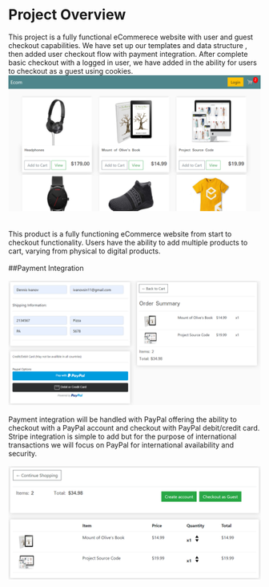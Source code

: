 # Project Overview

This project is a fully functional eCommerece website with user and guest checkout capabilities. We have set up our templates and data structure , then added user checkout flow with payment integration.
After complete basic checkout with a logged in user, we have added in the ability for users to checkout as a guest using cookies.<br>
<img src="https://github.com/ranshu1601/Ecom_Website/blob/master/img1.png" alt="img1"><br>
<br>
<br>
This product is a fully functioning eCommerce website from start to checkout functionality. Users have the ability to add multiple products to cart, varying from physical to digital products.<br><br>
##Payment Integration <br><br>
<img src="https://github.com/ranshu1601/Ecom_Website/blob/master/img2.png" alt="img2"><br><br>
Payment integration will be handled with PayPal offering the ability to checkout with a PayPal account and checkout with PayPal debit/credit card. Stripe integration is simple to add but for the purpose of international transactions we will focus on PayPal for international availability and security.<br><br>
<img src="https://github.com/ranshu1601/Ecom_Website/blob/master/img3.png" alt="img3"><br>

